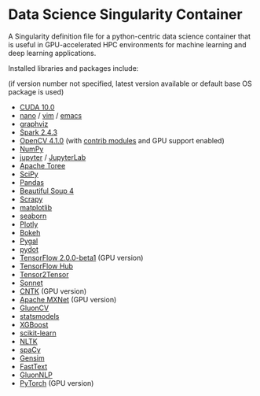 # Data Science Singularity Container

A Singularity definition file for a python-centric data science container that is useful in GPU-accelerated HPC environments for machine learning and deep learning applications.

Installed libraries and packages include:

(if version number not specified, latest version available or default base OS package is used)

* [CUDA 10.0](https://developer.nvidia.com/cuda-10.0-download-archive)
* [nano](https://www.nano-editor.org) / [vim](https://www.vim.org) / [emacs](https://www.gnu.org/s/emacs/)
* [graphviz](https://www.graphviz.org)
* [Spark 2.4.3](https://spark.apache.org)
* [OpenCV 4.1.0](https://opencv.org) (with [contrib modules](https://github.com/opencv/opencv_contrib) and GPU support enabled)
* [NumPy](https://github.com/opencv/opencv_contrib)
* [jupyter](https://jupyter.org) / [JupyterLab](https://github.com/jupyterlab/jupyterlab)
* [Apache Toree](https://toree.apache.org)
* [SciPy](https://www.scipy.org)
* [Pandas](https://pandas.pydata.org)
* [Beautiful Soup 4](https://www.crummy.com/software/BeautifulSoup/bs4/doc/)
* [Scrapy](https://scrapy.org)
* [matplotlib](https://matplotlib.org)
* [seaborn](https://seaborn.pydata.org)
* [Plotly](https://plot.ly)
* [Bokeh](https://bokeh.pydata.org/en/latest/)
* [Pygal](http://pygal.org)
* [pydot](https://github.com/pydot/pydot)
* [TensorFlow 2.0.0-beta1](https://www.tensorflow.org) (GPU version)
* [TensorFlow Hub](https://www.tensorflow.org/hub)
* [Tensor2Tensor](https://github.com/tensorflow/tensor2tensor)
* [Sonnet](https://sonnet.dev)
* [CNTK](https://docs.microsoft.com/en-us/cognitive-toolkit/) (GPU version)
* [Apache MXNet](https://mxnet.apache.org) (GPU version)
* [GluonCV](https://gluon-cv.mxnet.io)
* [statsmodels](https://www.statsmodels.org/stable/index.html)
* [XGBoost](https://xgboost.readthedocs.io/en/latest/)
* [scikit-learn](https://scikit-learn.org/stable/)
* [NLTK](https://www.nltk.org)
* [spaCy](https://spacy.io)
* [Gensim](https://radimrehurek.com/gensim/)
* [FastText](https://fasttext.cc)
* [GluonNLP](https://gluon-nlp.mxnet.io)
* [PyTorch](https://pytorch.org) (GPU version)
